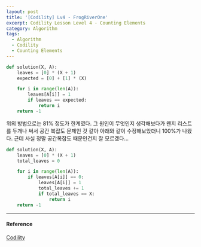 ```yaml
---
layout: post
title: '[Codility] Lv4 - FrogRiverOne'
excerpt: Codility Lesson Level 4 - Counting Elements
category: Algorithm
tags:
  - Algorithm
  - Codility
  - Counting Elements
---
```


```py
def solution(X, A):
    leaves = [0] * (X + 1)
    expected = [0] + [1] * (X)

    for i in range(len(A)):
        leaves[A[i]] = 1
        if leaves == expected:
            return i
    return -1
```

위의 방법으로는 81% 정도가 한계였다. 그 원인이 무엇인지 생각해보다가 왠지 리스트를 두개나 써서 공간 복잡도 문제인 것 같아 아래와 같이 수정해보았더니 100%가 나왔다. 
근데 사실 정말 공간복잡도 때문인건지 잘 모르겠다...

```py
def solution(X, A):
    leaves = [0] * (X + 1)
    total_leaves = 0

    for i in range(len(A)):
        if leaves[A[i]] == 0:
            leaves[A[i]] = 1
            total_leaves += 1
            if total_leaves == X:
                return i
    return -1
```

- - -

#### Reference

[Codility](https://app.codility.com/programmers/lessons/4-counting_elements/frog_river_one/)